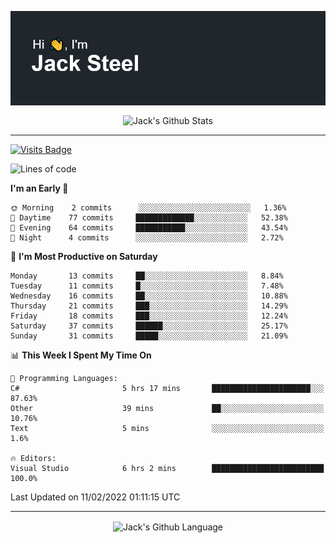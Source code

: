 <p align="center">
  <img align="center" src="https://github.com/JackSteel97/JackSteel97/blob/main/header.png?raw=true" alt="Hi, I'm Jack Steel" /> 
 </p>
<p align="center">
 <img align="center" src="https://github-readme-stats.vercel.app/api?username=jacksteel97&show_icons=true&count_private=true&theme=dracula" alt="Jack's Github Stats" /> 
</p>

<hr/>

[![Visits Badge](https://badges.pufler.dev/visits/JackSteel97/JackSteel97?color=blue&label=Profile%20Visits)](https://github.com/JackSteel97)
<!--START_SECTION:waka-->
![Lines of code](https://img.shields.io/badge/From%20Hello%20World%20I%27ve%20Written-911%20Thousand%20lines%20of%20code-blue)

**I'm an Early 🐤** 

```text
🌞 Morning    2 commits      ░░░░░░░░░░░░░░░░░░░░░░░░░   1.36% 
🌆 Daytime    77 commits     █████████████░░░░░░░░░░░░   52.38% 
🌃 Evening    64 commits     ███████████░░░░░░░░░░░░░░   43.54% 
🌙 Night      4 commits      ░░░░░░░░░░░░░░░░░░░░░░░░░   2.72%

```
📅 **I'm Most Productive on Saturday** 

```text
Monday       13 commits     ██░░░░░░░░░░░░░░░░░░░░░░░   8.84% 
Tuesday      11 commits     █░░░░░░░░░░░░░░░░░░░░░░░░   7.48% 
Wednesday    16 commits     ██░░░░░░░░░░░░░░░░░░░░░░░   10.88% 
Thursday     21 commits     ███░░░░░░░░░░░░░░░░░░░░░░   14.29% 
Friday       18 commits     ███░░░░░░░░░░░░░░░░░░░░░░   12.24% 
Saturday     37 commits     ██████░░░░░░░░░░░░░░░░░░░   25.17% 
Sunday       31 commits     █████░░░░░░░░░░░░░░░░░░░░   21.09%

```


📊 **This Week I Spent My Time On** 

```text
💬 Programming Languages: 
C#                       5 hrs 17 mins       ██████████████████████░░░   87.63% 
Other                    39 mins             ██░░░░░░░░░░░░░░░░░░░░░░░   10.76% 
Text                     5 mins              ░░░░░░░░░░░░░░░░░░░░░░░░░   1.6%

🔥 Editors: 
Visual Studio            6 hrs 2 mins        █████████████████████████   100.0%

```


 Last Updated on 11/02/2022 01:11:15 UTC
<!--END_SECTION:waka-->

<hr/>

<p align="center">
    <img align="center" src="https://github-readme-stats.vercel.app/api/top-langs/?username=jacksteel97&langs_count=10&layout=compact&theme=dracula" alt="Jack's Github Language" /> 
</p>
